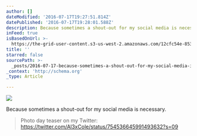 ```yaml
---
author: []
dateModified: '2016-07-17T19:27:51.814Z'
datePublished: '2016-07-17T19:28:01.588Z'
description: Because sometimes a shout-out for my social media is necessary.
inFeed: true
isBasedOnUrl: >-
  https://the-grid-user-content.s3-us-west-2.amazonaws.com/12cfc54e-8532-46c5-a69e-18f7205b2e1b.jpg
title: ''
starred: false
sourcePath: >-
  _posts/2016-07-17-because-sometimes-a-shout-out-for-my-social-media-is-necessa.md
_context: 'http://schema.org'
_type: Article

---
```

![](https://the-grid-user-content.s3-us-west-2.amazonaws.com/12cfc54e-8532-46c5-a69e-18f7205b2e1b.jpg)

Because sometimes a shout-out for my social media is necessary.

> Photo day teaser on my Twitter: https://twitter.com/Al3xCole/status/754536645991493632?s=09
